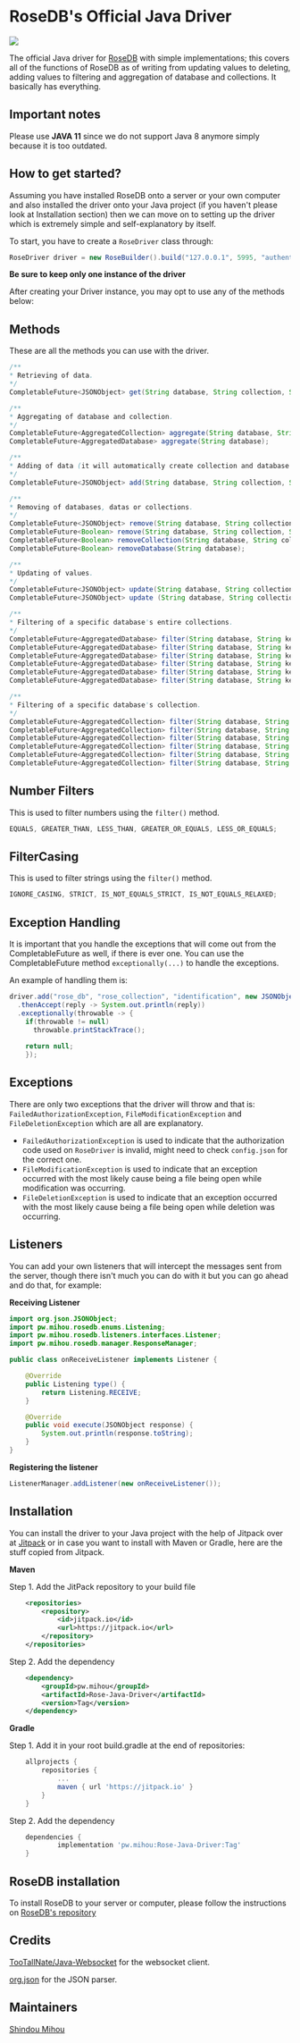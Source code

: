 # RoseDB's Official Java Driver
[![](https://jitpack.io/v/pw.mihou/Rose-Java-Driver.svg)](https://jitpack.io/#pw.mihou/Rose-Java-Driver)

The official Java driver for [RoseDB](https://github.com/ShindouMihou/RoseDB) with simple implementations; this covers all of the functions of RoseDB as of writing from updating values to deleting, adding values to filtering and aggregation of database and collections. It basically has everything.

## Important notes
Please use **JAVA 11** since we do not support Java 8 anymore simply because it is too outdated.

## How to get started?
Assuming you have installed RoseDB onto a server or your own computer and also installed the driver onto your Java project (if you haven't please look at Installation section)
then we can move on to setting up the driver which is extremely simple and self-explanatory by itself.

To start, you have to create a `RoseDriver` class through:
```java
RoseDriver driver = new RoseBuilder().build("127.0.0.1", 5995, "authentication");
```

**Be sure to keep only one instance of the driver**

After creating your Driver instance, you may opt to use any of the methods below:

## Methods
These are all the methods you can use with the driver.
```java
/**
* Retrieving of data.
*/
CompletableFuture<JSONObject> get(String database, String collection, String identifier);

/**
* Aggregating of database and collection.
*/
CompletableFuture<AggregatedCollection> aggregate(String database, String collection);
CompletableFuture<AggregatedDatabase> aggregate(String database);

/**
* Adding of data (it will automatically create collection and database if it doesn't exist)
*/
CompletableFuture<JSONObject> add(String database, String collection, String identifier, JSONObject document);

/**
* Removing of databases, datas or collections.
*/
CompletableFuture<JSONObject> remove(String database, String collection, String identifier, String key);
CompletableFuture<Boolean> remove(String database, String collection, String identifier);
CompletableFuture<Boolean> removeCollection(String database, String collection);
CompletableFuture<Boolean> removeDatabase(String database);

/**
* Updating of values.
*/
CompletableFuture<JSONObject> update(String database, String collection, String identifier, String key, String value);
CompletableFuture<JSONObject> update (String database, String collection, String identifier, Map<String, String> map);

/**
* Filtering of a specific database's entire collections.
*/
CompletableFuture<AggregatedDatabase> filter(String database, String key, String value, FilterCasing casing);
CompletableFuture<AggregatedDatabase> filter(String database, String key, int value, NumberFilter filter);
CompletableFuture<AggregatedDatabase> filter(String database, String key, double value, NumberFilter filter);
CompletableFuture<AggregatedDatabase> filter(String database, String key, long value, NumberFilter filter);
CompletableFuture<AggregatedDatabase> filter(String database, String key, boolean value);
CompletableFuture<AggregatedDatabase> filter(String database, String key, T value);

/**
* Filtering of a specific database's collection.
*/
CompletableFuture<AggregatedCollection> filter(String database, String collection, String key, String value, FilterCasing casing);
CompletableFuture<AggregatedCollection> filter(String database, String collection, String key, int value, NumberFilter filter);
CompletableFuture<AggregatedCollection> filter(String database, String collection, String key, double value, NumberFilter filter);
CompletableFuture<AggregatedCollection> filter(String database, String collection, String key, long value, NumberFilter filter);
CompletableFuture<AggregatedCollection> filter(String database, String collection, String key, boolean value);
CompletableFuture<AggregatedCollection> filter(String database, String collection, String key, T value);
```

## Number Filters
This is used to filter numbers using the `filter()` method.
```java
EQUALS, GREATER_THAN, LESS_THAN, GREATER_OR_EQUALS, LESS_OR_EQUALS;
```

## FilterCasing
This is used to filter strings using the `filter()` method.
```java
IGNORE_CASING, STRICT, IS_NOT_EQUALS_STRICT, IS_NOT_EQUALS_RELAXED;
```

## Exception Handling

It is important that you handle the exceptions that will come out from the CompletableFuture as well, if there is ever one.
You can use the CompletableFuture method `exceptionally(...)` to handle the exceptions.

An example of handling them is:
```java
driver.add("rose_db", "rose_collection", "identification", new JSONObject().put("someKey", "someValue"))
  .thenAccept(reply -> System.out.println(reply))
  .exceptionally(throwable -> {
    if(throwable != null)
      throwable.printStackTrace();
      
    return null;
    });
```

## Exceptions

There are only two exceptions that the driver will throw and that is: `FailedAuthorizationException`, `FileModificationException` and `FileDeletionException` which are all are explanatory.
* `FailedAuthorizationException` is used to indicate that the authorization code used on `RoseDriver` is invalid, might need to check `config.json` for the correct one.
* `FileModificationException` is used to indicate that an exception occurred with the most likely cause being a file being open while modification was occurring.
* `FileDeletionException` is used to indicate that an exception occurred with the most likely cause being a file being open while deletion was occurring.

## Listeners

You can add your own listeners that will intercept the messages sent from the server, though there isn't much you can do with it but you can go ahead and do that,
for example:

**Receiving Listener**
```java
import org.json.JSONObject;
import pw.mihou.rosedb.enums.Listening;
import pw.mihou.rosedb.listeners.interfaces.Listener;
import pw.mihou.rosedb.manager.ResponseManager;

public class onReceiveListener implements Listener {

    @Override
    public Listening type() {
        return Listening.RECEIVE;
    }

    @Override
    public void execute(JSONObject response) {
        System.out.println(response.toString);
    }
}

```

**Registering the listener**
```java
ListenerManager.addListener(new onReceiveListener());
```

## Installation

You can install the driver to your Java project with the help of Jitpack over at [Jitpack](https://jitpack.io/#pw.mihou/Rose-Java-Driver/)
or in case you want to install with Maven or Gradle, here are the stuff copied from Jitpack.

**Maven**

Step 1. Add the JitPack repository to your build file 
```xml
	<repositories>
		<repository>
		    <id>jitpack.io</id>
		    <url>https://jitpack.io</url>
		</repository>
	</repositories>
```

Step 2. Add the dependency
```xml
	<dependency>
	    <groupId>pw.mihou</groupId>
	    <artifactId>Rose-Java-Driver</artifactId>
	    <version>Tag</version>
	</dependency>
```

**Gradle**

Step 1. Add it in your root build.gradle at the end of repositories:
```gradle
	allprojects {
		repositories {
			...
			maven { url 'https://jitpack.io' }
		}
	}
```

Step 2. Add the dependency
```gradle
	dependencies {
	        implementation 'pw.mihou:Rose-Java-Driver:Tag'
	}
```

## RoseDB installation
To install RoseDB to your server or computer, please follow the instructions on [RoseDB's repository](https://github.com/ShindouMihou/RoseDB)

## Credits
[TooTallNate/Java-Websocket](https://github.com/TooTallNate/Java-WebSocket) for the websocket client.

[org.json](https://mvnrepository.com/artifact/org.json/json/20210307) for the JSON parser.

## Maintainers
[Shindou Mihou](https://github.com/ShindouMihou)
